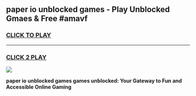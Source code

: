 
## paper io unblocked games - Play Unblocked Gmaes & Free #amavf
<h3>
<a href="https://premium.freeplayer.one?title=paper_io_unblocked_games&ref=03M">CLICK TO PLAY</a></h3>
<hr>

<h3>
<a href="https://premium.freeplayer.one?title=paper_io_unblocked_games&ref=03M">CLICK 2 PLAY</a>
  
</h3>

<a href="https://premium.freeplayer.one?title=paper_io_unblocked_games&ref=03M"><img src="https://clearcache.store/games.png"></a>


**paper io unblocked games games unblocked: Your Gateway to Fun and Accessible Online Gaming**
